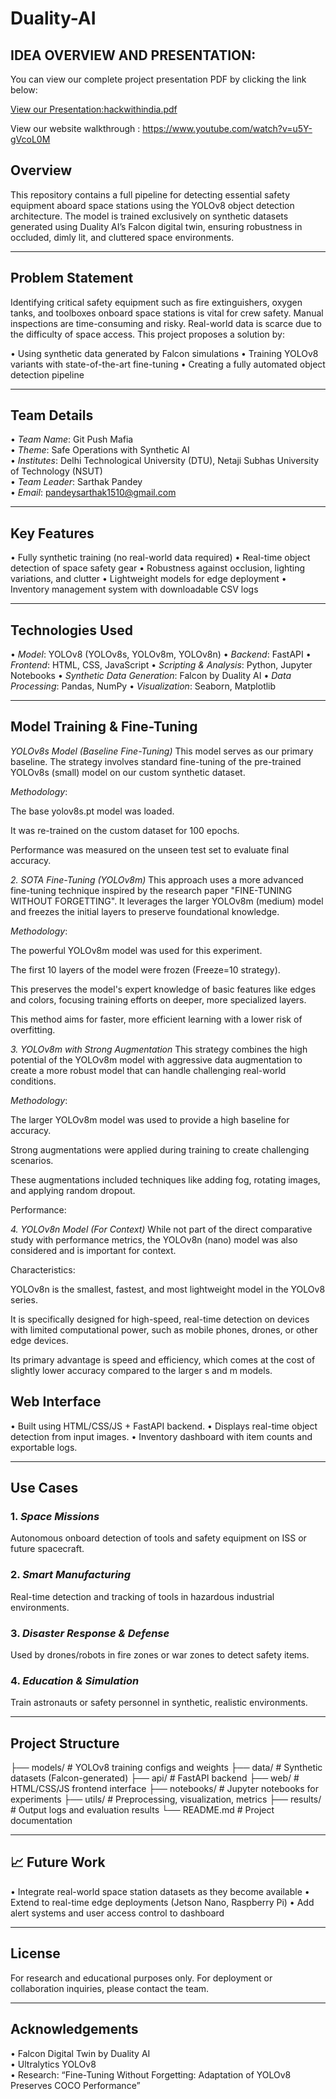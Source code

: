 # Duality-AI
## IDEA OVERVIEW AND PRESENTATION: 
You can view our complete project presentation PDF by clicking the link below:

[View our Presentation:hackwithindia.pdf](./final%20hackwithindia.pdf)

View our website walkthrough : 
[https://www.youtube.com/watch?v=u5Y-gVcoL0M
](url)
##  Overview

This repository contains a full pipeline for detecting essential safety equipment aboard space stations using the YOLOv8 object detection architecture. The model is trained exclusively on synthetic datasets generated using Duality AI’s Falcon digital twin, ensuring robustness in occluded, dimly lit, and cluttered space environments.

---

##  Problem Statement

Identifying critical safety equipment such as fire extinguishers, oxygen tanks, and toolboxes onboard space stations is vital for crew safety. Manual inspections are time-consuming and risky. Real-world data is scarce due to the difficulty of space access. This project proposes a solution by:

•⁠  ⁠Using synthetic data generated by Falcon simulations
•⁠  ⁠Training YOLOv8 variants with state-of-the-art fine-tuning
•⁠  ⁠Creating a fully automated object detection pipeline

---

##  Team Details

•⁠  ⁠*Team Name*: Git Push Mafia  
•⁠  ⁠*Theme*: Safe Operations with Synthetic AI  
•⁠  ⁠*Institutes*: Delhi Technological University (DTU), Netaji Subhas University of Technology (NSUT)  
•⁠  ⁠*Team Leader*: Sarthak Pandey  
•⁠  ⁠*Email*: pandeysarthak1510@gmail.com

---

##  Key Features

•⁠  ⁠Fully synthetic training (no real-world data required)
•⁠  ⁠Real-time object detection of space safety gear
•⁠  ⁠Robustness against occlusion, lighting variations, and clutter
•⁠  ⁠Lightweight models for edge deployment
•⁠  ⁠Inventory management system with downloadable CSV logs

---

##  Technologies Used

•⁠  ⁠*Model*: YOLOv8 (YOLOv8s, YOLOv8m, YOLOv8n)
•⁠  ⁠*Backend*: FastAPI
•⁠  ⁠*Frontend*: HTML, CSS, JavaScript
•⁠  ⁠*Scripting & Analysis*: Python, Jupyter Notebooks
•⁠  ⁠*Synthetic Data Generation*: Falcon by Duality AI
•⁠  ⁠*Data Processing*: Pandas, NumPy
•⁠  ⁠*Visualization*: Seaborn, Matplotlib

---

##  Model Training & Fine-Tuning

*YOLOv8s Model (Baseline Fine-Tuning)*
This model serves as our primary baseline. The strategy involves standard fine-tuning of the pre-trained YOLOv8s (small) model on our custom synthetic dataset.

*Methodology*:

The base yolov8s.pt model was loaded.

It was re-trained on the custom dataset for 100 epochs.

Performance was measured on the unseen test set to evaluate final accuracy.


*2. SOTA Fine-Tuning (YOLOv8m)*
This approach uses a more advanced fine-tuning technique inspired by the research paper "FINE-TUNING WITHOUT FORGETTING". It leverages the larger YOLOv8m (medium) model and freezes the initial layers to preserve foundational knowledge.

*Methodology*:

The powerful YOLOv8m model was used for this experiment.

The first 10 layers of the model were frozen (Freeze=10 strategy).

This preserves the model's expert knowledge of basic features like edges and colors, focusing training efforts on deeper, more specialized layers.

This method aims for faster, more efficient learning with a lower risk of overfitting.


*3. YOLOv8m with Strong Augmentation*
This strategy combines the high potential of the YOLOv8m model with aggressive data augmentation to create a more robust model that can handle challenging real-world conditions.

*Methodology*:

The larger YOLOv8m model was used to provide a high baseline for accuracy.

Strong augmentations were applied during training to create challenging scenarios.

These augmentations included techniques like adding fog, rotating images, and applying random dropout.

Performance:

*4. YOLOv8n Model (For Context)*
While not part of the direct comparative study with performance metrics, the YOLOv8n (nano) model was also considered and is important for context.

Characteristics:

YOLOv8n is the smallest, fastest, and most lightweight model in the YOLOv8 series.

It is specifically designed for high-speed, real-time detection on devices with limited computational power, such as mobile phones, drones, or other edge devices.

Its primary advantage is speed and efficiency, which comes at the cost of slightly lower accuracy compared to the larger s and m models.

##  Web Interface

•⁠  ⁠Built using HTML/CSS/JS + FastAPI backend.
•⁠  ⁠Displays real-time object detection from input images.
•⁠  ⁠Inventory dashboard with item counts and exportable logs.

---

##  Use Cases

### 1. *Space Missions*
Autonomous onboard detection of tools and safety equipment on ISS or future spacecraft.

### 2. *Smart Manufacturing*
Real-time detection and tracking of tools in hazardous industrial environments.

### 3. *Disaster Response & Defense*
Used by drones/robots in fire zones or war zones to detect safety items.

### 4. *Education & Simulation*
Train astronauts or safety personnel in synthetic, realistic environments.

---

##  Project Structure


├── models/                  # YOLOv8 training configs and weights
├── data/                    # Synthetic datasets (Falcon-generated)
├── api/                     # FastAPI backend
├── web/                     # HTML/CSS/JS frontend interface
├── notebooks/               # Jupyter notebooks for experiments
├── utils/                   # Preprocessing, visualization, metrics
├── results/                 # Output logs and evaluation results
└── README.md                # Project documentation


---

## 📈 Future Work

•⁠  ⁠Integrate real-world space station datasets as they become available
•⁠  ⁠Extend to real-time edge deployments (Jetson Nano, Raspberry Pi)
•⁠  ⁠Add alert systems and user access control to dashboard

---

##  License

For research and educational purposes only. For deployment or collaboration inquiries, please contact the team.

---

##  Acknowledgements

•⁠  ⁠Falcon Digital Twin by Duality AI  
•⁠  ⁠Ultralytics YOLOv8  
•⁠  ⁠Research: “Fine-Tuning Without Forgetting: Adaptation of YOLOv8 Preserves COCO Performance”
